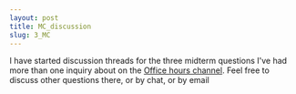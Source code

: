 ```yaml
---
layout: post
title: MC_discussion
slug: 3_MC
---
```


I have started discussion threads for the three midterm questions I've had more than one inquiry about on the [Office hours channel](https://teams.microsoft.com/l/channel/19%3a7752527e99644eb997906c223fe65ff6%40thread.tacv2/Office%2520Hours%2520-%2520Dr.%2520Dushoff?groupId=8fcfe17f-757c-4740-9b51-ac5be14bc8a9&tenantId=44376307-b429-42ad-8c25-28cd496f4772). Feel free to discuss other questions there, or by chat, or by email
